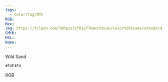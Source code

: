 ```yaml
---
tags:
  - Color/Tag/NTC
RGB:
Hex:
img: https://filedn.com/l0hpzxl1f01yT7GHxtF8cyk/Color%20Snake/standard_csv_to_svg/%23/F4F4F4.svg
CMYK:
HSL:
Name:
---
```

Wild Sand
```palette
#F4F4F4
```
RGB
